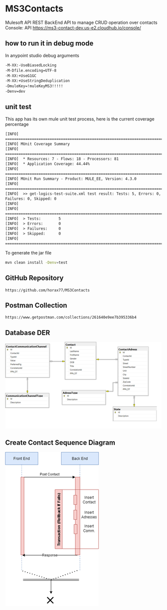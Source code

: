 # MS3Contacts

Mulesoft API REST BackEnd API to manage CRUD operation over contacts 
Console: API https://ms3-contact-dev.us-e2.cloudhub.io/console/

## how to run it in debug mode

In anypoint studio debug arguments 
```bash
-M-XX:-UseBiasedLocking 
-M-Dfile.encoding=UTF-8 
-M-XX:+UseG1GC 
-M-XX:+UseStringDeduplication 
-DmuleKey=!muleKeyMS3!!!!! 
-Denv=dev
```
## unit test

This app has its own mule unit test process, here is the current coverage percentage

```
[INFO] ===============================================================================
[INFO] MUnit Coverage Summary
[INFO] ===============================================================================
[INFO]  * Resources: 7 - Flows: 18 - Processors: 81
[INFO]  * Application Coverage: 44.44%
[INFO] ====================================================================================
[INFO] MUnit Run Summary - Product: MULE_EE, Version: 4.3.0
[INFO] ====================================================================================
[INFO]  >> get-logics-test-suite.xml test result: Tests: 5, Errors: 0, Failures: 0, Skipped: 0
[INFO]
[INFO] ====================================================================================
[INFO]  > Tests:        5
[INFO]  > Errors:       0
[INFO]  > Failures:     0
[INFO]  > Skipped:      0
[INFO] ====================================================================================
```

To generate the jar file
```bash
mvn clean install -Denv=test
```

## GitHub Repository
```
https://github.com/horax77/MS3Contacts
```
## Postman Collection
```
https://www.getpostman.com/collections/261640e9ee7b395336b4
```
## Database DER
![remittance chart](docs/images/DER_Contacts.png "DER Contact Model")

## Create Contact Sequence Diagram
![remittance chart](docs/images/GetContactList-PostContact.drawio.png "Create Contacts Sequence Diagram")
